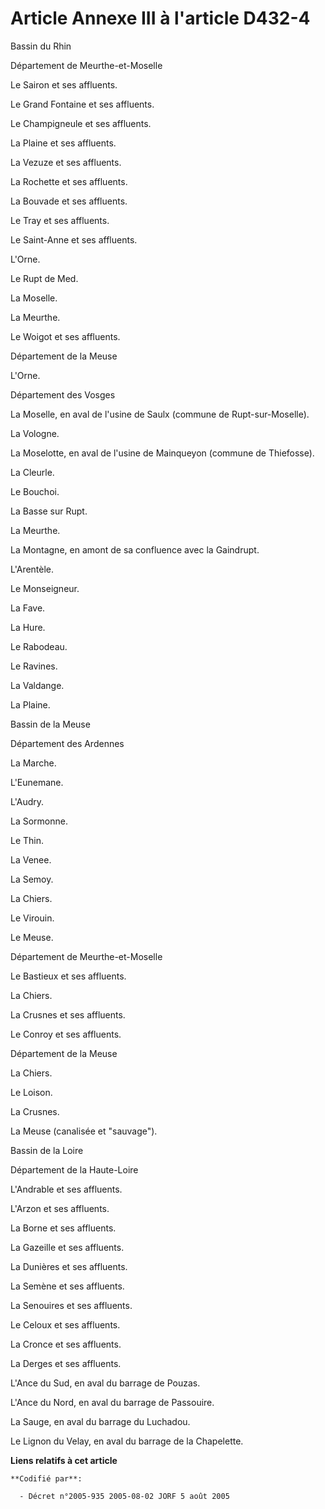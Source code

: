 # Article Annexe III à l'article D432-4

Bassin du Rhin

Département de Meurthe-et-Moselle

Le Sairon et ses affluents.

Le Grand Fontaine et ses affluents.

Le Champigneule et ses affluents.

La Plaine et ses affluents.

La Vezuze et ses affluents.

La Rochette et ses affluents.

La Bouvade et ses affluents.

Le Tray et ses affluents.

Le Saint-Anne et ses affluents.

L'Orne.

Le Rupt de Med.

La Moselle.

La Meurthe.

Le Woigot et ses affluents.

Département de la Meuse

L'Orne.

Département des Vosges

La Moselle, en aval de l'usine de Saulx (commune de Rupt-sur-Moselle).

La Vologne.

La Moselotte, en aval de l'usine de Mainqueyon (commune de Thiefosse).

La Cleurle.

Le Bouchoi.

La Basse sur Rupt.

La Meurthe.

La Montagne, en amont de sa confluence avec la Gaindrupt.

L'Arentèle.

Le Monseigneur.

La Fave.

La Hure.

Le Rabodeau.

Le Ravines.

La Valdange.

La Plaine.

Bassin de la Meuse

Département des Ardennes

La Marche.

L'Eunemane.

L'Audry.

La Sormonne.

Le Thin.

La Venee.

La Semoy.

La Chiers.

Le Virouin.

Le Meuse.

Département de Meurthe-et-Moselle

Le Bastieux et ses affluents.

La Chiers.

La Crusnes et ses affluents.

Le Conroy et ses affluents.

Département de la Meuse

La Chiers.

Le Loison.

La Crusnes.

La Meuse (canalisée et "sauvage").

Bassin de la Loire

Département de la Haute-Loire

L'Andrable et ses affluents.

L'Arzon et ses affluents.

La Borne et ses affluents.

La Gazeille et ses affluents.

La Dunières et ses affluents.

La Semène et ses affluents.

La Senouires et ses affluents.

Le Celoux et ses affluents.

La Cronce et ses affluents.

La Derges et ses affluents.

L'Ance du Sud, en aval du barrage de Pouzas.

L'Ance du Nord, en aval du barrage de Passouire.

La Sauge, en aval du barrage du Luchadou.

Le Lignon du Velay, en aval du barrage de la Chapelette.

**Liens relatifs à cet article**

	**Codifié par**:

	  - Décret n°2005-935 2005-08-02 JORF 5 août 2005
